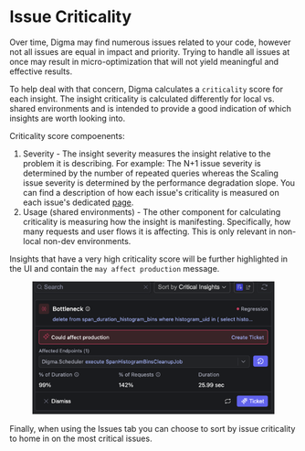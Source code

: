 # Issue Criticality

Over time, Digma may find numerous issues related to your code, however not all issues are equal in impact and priority. Trying to handle all issues at once may result in  micro-optimization that will not yield meaningful and effective results.&#x20;

To help deal with that concern, Digma calculates a `criticality` score for each insight. The insight criticality is calculated differently for local vs. shared environments and is intended to provide a good indication of which insights are worth looking into.

Criticality score compoenents:

1. Severity - The insight severity measures the insight relative to the problem it is describing. For example: The N+1 issue severity is determined by the number of repeated queries whereas the Scaling issue  severity is determined by the performance degradation slope.  You can find a description of how each issue's criticality is measured on each issue's dedicated [page](../insights-documentation/insights/).&#x20;
2. Usage (shared environments) - The other component for calculating criticality is measuring how the insight is manifesting. Specifically, how many requests and user flows it is affecting. This is only relevant in non-local non-dev environments.

Insights that have a very high criticality score will be further highlighted in the UI and contain the `may affect production` message.

<figure><img src="../.gitbook/assets/image (22).png" alt=""><figcaption></figcaption></figure>

Finally, when using the Issues tab you can choose to sort by issue criticality to home in on the most critical issues.
